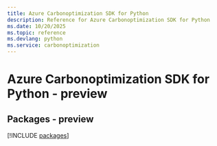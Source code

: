 ```yaml
---
title: Azure Carbonoptimization SDK for Python
description: Reference for Azure Carbonoptimization SDK for Python
ms.date: 10/20/2025
ms.topic: reference
ms.devlang: python
ms.service: carbonoptimization
---
```

# Azure Carbonoptimization SDK for Python - preview
## Packages - preview
[!INCLUDE [packages](carbonoptimization-index.md)]